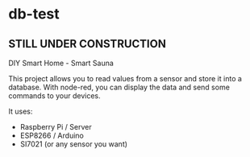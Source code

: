 # db-test

## STILL UNDER CONSTRUCTION


DIY Smart Home - Smart Sauna

This project allows you to read values from a sensor and store it into a database.
With node-red, you can display the data and send some commands to your devices.

It uses:
- Raspberry Pi / Server
- ESP8266 / Arduino
- SI7021 (or any sensor you want)
